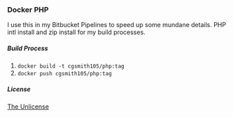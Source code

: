 ### Docker PHP

I use this in my Bitbucket Pipelines to speed up some mundane details. PHP intl install and zip install for my build processes.

##### Build Process

1. `docker build -t cgsmith105/php:tag`
2. `docker push cgsmith105/php:tag`

##### License

[The Unlicense](./LICENSE.md)
